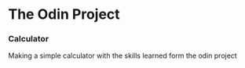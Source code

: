 # The Odin Project

### Calculator

Making a simple calculator with the skills learned form the odin project